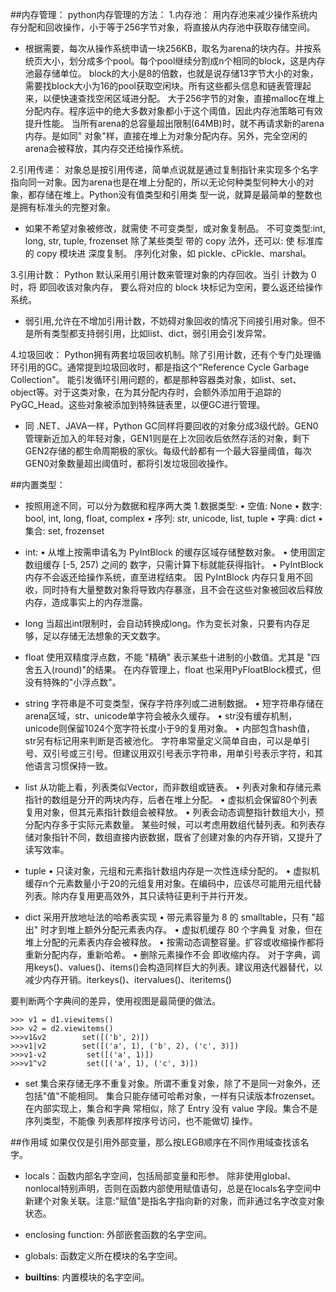 ##内存管理：
python内存管理的方法：
1.内存池：
用内存池来减少操作系统内存分配和回收操作，小于等于256字节对象，将直接从内存池中获取存储空间。
- 根据需要，每次从操作系统申请一块256KB，取名为arena的块内存。并按系统页大小，划分成多个pool。每个pool继续分割成n个相同的block，这是内存池最存储单位。
block的大小是8的倍数，也就是说存储13字节大小的对象，需要找block大小为16的pool获取空闲块。所有这些都头信息和链表管理起来，以便快速查找空闲区域进分配。
大于256字节的对象，直接malloc在堆上分配内存。程序运中的绝大多数对象都小于这个阈值，因此内存池策略可有效提升性能。
当所有arena的总容量超出限制(64MB)时，就不再请求新的arena内存。是如同" 对象"样，直接在堆上为对象分配内存。另外，完全空闲的arena会被释放，其内存交还给操作系统。

2.引用传递：
对象总是按引用传递，简单点说就是通过复制指针来实现多个名字指向同一对象。因为arena也是在堆上分配的，所以无论何种类型何种大小的对象，都存储在堆上。Python没有值类型和引用类
型一说，就算是最简单的整数也是拥有标准头的完整对象。
- 如果不希望对象被修改，就需使 不可变类型，或对象复制品。
  不可变类型:int, long, str, tuple, frozenset
除了某些类型 带的 copy  法外，还可以:
使 标准库的 copy 模块进 深度复制。
序列化对象，如 pickle、cPickle、marshal。

3.引用计数：
Python 默认采用引用计数来管理对象的内存回收。当引 计数为 0 时，将 即回收该对象内存， 要么将对应的 block 块标记为空闲，要么返还给操作系统。
- 弱引用,允许在不增加引用计数，不妨碍对象回收的情况下间接引用对象。但不是所有类型都支持弱引用，比如list、dict，弱引用会引发异常。

4.垃圾回收：
Python拥有两套垃圾回收机制。除了引用计数，还有个专门处理循环引用的GC。通常提到垃圾回收时，都是指这个"Reference Cycle Garbage Collection"。
能引发循环引用问题的，都是那种容器类对象，如list、set、object等。对于这类对象，在为其分配内存时，会额外添加用于追踪的PyGC_Head。这些对象被添加到特殊链表里，以便GC进行管理。
- 同 .NET、JAVA一样，Python GC同样将要回收的对象分成3级代龄。GEN0管理新近加入的年轻对象，GEN1则是在上次回收后依然存活的对象，剩下GEN2存储的都生命周期极的家伙。每级代龄都有一个最大容量阈值，每次GEN0对象数量超出阈值时，都将引发垃圾回收操作。

##内置类型：
- 按照用途不同，可以分为数据和程序两大类
1.数据类型:
• 空值: None
• 数字: bool, int, long, float, complex • 序列: str, unicode, list, tuple
• 字典: dict
• 集合: set, frozenset

- int:
• 从堆上按需申请名为 PyIntBlock 的缓存区域存储整数对象。
• 使用固定数组缓存 [-5, 257) 之间的 数字，只需计算下标就能获得指针。 
• PyIntBlock 内存不会返还给操作系统，直至进程结束。
因 PyIntBlock 内存只复用不回收，同时持有大量整数对象将导致内存暴涨，且不会在这些对象被回收后释放内存，造成事实上的内存泄露。

- long
当超出int限制时，会自动转换成long。作为变长对象，只要有内存足够，足以存储无法想象的天文数字。

- float
使用双精度浮点数，不能 "精确" 表示某些十进制的小数值。尤其是 "四舍五入(round)"的结果。
在内存管理上，float 也采用PyFloatBlock模式，但没有特殊的"小浮点数"。

- string
字符串是不可变类型，保存字符序列或二进制数据。
• 短字符串存储在arena区域，str、unicode单字符会被永久缓存。
• str没有缓存机制，unicode则保留1024个宽字符长度小于9的复用对象。 
• 内部包含hash值，str另有标记用来判断是否被池化。
字符串常量定义简单自由，可以是单引号、双引号或三引号。但建议用双引号表示字符串，用单引号表示字符，和其他语言习惯保持一致。

- list
从功能上看，列表类似Vector，而非数组或链表。
• 列表对象和存储元素指针的数组是分开的两块内存，后者在堆上分配。 
• 虚拟机会保留80个列表复用对象，但其元素指针数组会被释放。
• 列表会动态调整指针数组大小，预分配内存多于实际元素数量。
某些时候，可以考虑用数组代替列表。和列表存储对象指针不同，数组直接内嵌数据，既省了创建对象的内存开销，又提升了读写效率。

- tuple 
• 只读对象，元组和元素指针数组内存是一次性连续分配的。
• 虚拟机缓存n个元素数量小于20的元组复用对象。在编码中，应该尽可能用元组代替列表。除内存复用更高效外，其只读特征更利于并行开发。

- dict
采用开放地址法的哈希表实现
• 带元素容量为 8 的 smalltable，只有 "超出" 时才到堆上额外分配元素表内存。
• 虚拟机缓存 80 个字典复 对象，但在堆上分配的元素表内存会被释放。 
• 按需动态调整容量。扩容或收缩操作都将重新分配内存，重新哈希。
• 删除元素操作不会 即收缩内存。
对于字典，调用keys()、values()、items()会构造同样巨大的列表。建议用迭代器替代，以减少内存开销。iterkeys()、itervalues()、iteritems()

要判断两个字典间的差异，使用视图是最简便的做法。
```
>>> v1 = d1.viewitems()
>>> v2 = d2.viewitems()
>>>v1&v2        set([('b', 2)])
>>>v1|v2        set([('a', 1), ('b', 2), ('c', 3)])
>>>v1-v2         set([('a', 1)])
>>>v1^v2         set([('a', 1), ('c', 3)])
```

- set
集合来存储无序不重复对象。所谓不重复对象，除了不是同一对象外，还包括"值"不能相同。
集合只能存储可哈希对象，一样有只读版本frozenset。 
在内部实现上，集合和字典 常相似，除了 Entry 没有 value 字段。集合不是序列类型，不能像 列表那样按序号访问，也不能做切 操作。


##作用域
如果仅仅是引用外部变量，那么按LEGB顺序在不同作用域查找该名字。
- locals：函数内部名字空间，包括局部变量和形参。
除非使用global、nonlocal特别声明，否则在函数内部使用赋值语句，总是在locals名字空间中新建个对象关联。注意:"赋值"是指名字指向新的对象，而非通过名字改变对象状态。

- enclosing function: 外部嵌套函数的名字空间。 

- globals: 函数定义所在模块的名字空间。

- __builtins__: 内置模块的名字空间。
























